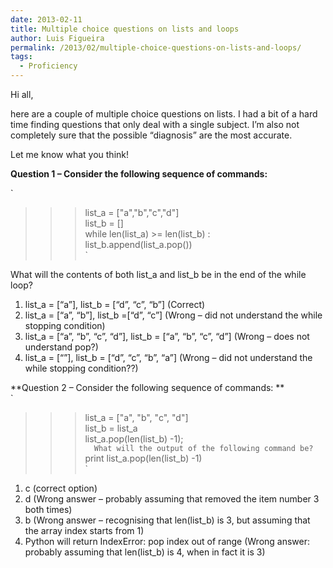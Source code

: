 ```yaml
---
date: 2013-02-11
title: Multiple choice questions on lists and loops
author: Luis Figueira
permalink: /2013/02/multiple-choice-questions-on-lists-and-loops/
tags:
  - Proficiency
---
```

Hi all, 

here are a couple of multiple choice questions on lists. I had a bit of a hard time finding questions that only deal with a single subject. I&#8217;m also not completely sure that the possible &#8220;diagnosis&#8221; are the most accurate. 

Let me know what you think! 

<!--more-->

  
**Question 1 &#8211; Consider the following sequence of commands:**

`<br />
>>> list_a = ["a","b","c","d"]<br />
>>> list_b = []<br />
>>> while len(list_a) >= len(list_b) :<br />
>>>     list_b.append(list_a.pop())<br />
`

What will the contents of both list\_a and list\_b be in the end of the while loop?

1.  list\_a = \[&#8220;a&#8221;], list\_b = [&#8220;d&#8221;, &#8220;c&#8221;, &#8220;b&#8221;\] (Correct)
2.  list\_a = \[&#8220;a&#8221;, &#8220;b&#8221;], list\_b =[&#8220;d&#8221;, &#8220;c&#8221;\] (Wrong &#8211; did not understand the while stopping condition)
3.  list\_a = \[&#8220;a&#8221;, &#8220;b&#8221;, &#8220;c&#8221;, &#8220;d&#8221;], list\_b = [&#8220;a&#8221;, &#8220;b&#8221;, &#8220;c&#8221;, &#8220;d&#8221;\] (Wrong &#8211; does not understand pop?)
4.  list\_a = \[&#8220;&#8221;], list\_b = [&#8220;d&#8221;, &#8220;c&#8221;, &#8220;b&#8221;, &#8220;a&#8221;\] (Wrong &#8211; did not understand the while stopping condition??)

**Question 2 &#8211; Consider the following sequence of commands: **  
`<br />
>>> list_a = ["a", "b", "c", "d"]<br />
>>> list_b = list_a<br />
>>> list_a.pop(len(list_b) -1);<br />
`  
What will the output of the following command be?  
`<br />
print list_a.pop(len(list_b) -1)<br />
`

1.  c (correct option)
2.  d (Wrong answer &#8211; probably assuming that removed the item number 3 both times)
3.  b (Wrong answer &#8211; recognising that len(list_b) is 3, but assuming that the array index starts from 1) 
4.  Python will return IndexError: pop index out of range (Wrong answer: probably assuming that len(list_b) is 4, when in fact it is 3)
